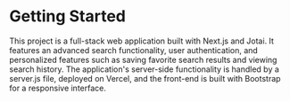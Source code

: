 # Getting Started

This project is a full-stack web application built with Next.js and Jotai. It features an advanced search functionality, user authentication, and personalized features such as saving favorite search results and viewing search history. The application's server-side functionality is handled by a server.js file, deployed on Vercel, and the front-end is built with Bootstrap for a responsive interface.
